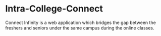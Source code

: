 # Intra-College-Connect
Connect Infinity is a web application which bridges the gap between the freshers and seniors under the same campus during the online classes.
